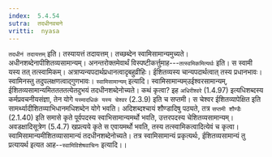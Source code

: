 ```yaml
---
index:  5.4.54
sutra:  तदधीनवचने
vritti:  nyasa
---
```


`तदधीनं तदायत्तम्` इति। तस्यायत्तं तदायत्तम्। तच्छब्देन स्वामिसामान्यमुच्यते। अधीनशब्देनापीशितव्यसामान्यम्। अनन्तरोक्तमेवार्थं विस्पष्टीकर्त्तुमाह---`तत्स्वमिकमित्यर्थः` इति। स स्वामी यस्य तत् तत्स्वामिकम्। अत्राप्यन्यपदार्थप्रधानत्वादृबहुव्रीहिः। ईशितव्यस्य चान्यपदार्थत्वात् तस्य प्रधानभावः। स्वामिनस्तु तदुपलक्षणत्वाद्गुणभावः। `स्वामिसामान्यम्` इत्यादि। स्वामिसामान्यम्उईश्वरसामान्यम्, ईशितव्यसामान्यमिततततत्येतदुभयं तदधीनशब्देनोच्यते। कथं कृत्वा? इह `अधिरीश्वरे` (1.4.97) इत्यधिशब्दस्य कर्मप्रवचनीयसंज्ञा, तेन योगे `यस्मादधिकं यस्य चेश्वर` (2.3.9) इति च सप्तमी। स चेश्वर ईशितव्यापेक्षित इति सामर्थ्यादीशितव्याभिधानमधिशब्देन योगे भवति। अदिशब्दश्चायं शौण्डादिषु पठ्यते, तत्र `सप्तमी शौण्डैः` (2.1.40) इति समासे कृते पूर्वपदस्य स्वाभिसामान्यमर्थो भवति, उत्तरपदस्य चेशितव्यसामान्यम्। अवडक्षादिसूत्रेण (5.4.7) खप्रत्यये कृते स एवायमर्थो भवति, तस्य तत्स्वामिकत्वादित्येवं च कृत्वा। स्वामिसामान्यमीशितव्यासामान्यं तदधीनशब्देनोच्यते। तत्र स्वामिसामान्यं प्रकृत्यर्थः, ईशितव्यसामान्यं तु प्रत्यायर्थ इत्यत आह--`स्वामिविशेषवाचिनः` इत्यादि।।

